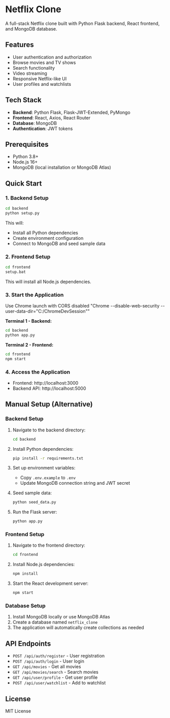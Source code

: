 # Netflix Clone

A full-stack Netflix clone built with Python Flask backend, React frontend, and MongoDB database.

## Features

- User authentication and authorization
- Browse movies and TV shows
- Search functionality
- Video streaming
- Responsive Netflix-like UI
- User profiles and watchlists

## Tech Stack

- **Backend**: Python Flask, Flask-JWT-Extended, PyMongo
- **Frontend**: React, Axios, React Router
- **Database**: MongoDB
- **Authentication**: JWT tokens

## Prerequisites

- Python 3.8+
- Node.js 16+
- MongoDB (local installation or MongoDB Atlas)

## Quick Start

### 1. Backend Setup

```bash
cd backend
python setup.py
```

This will:
- Install all Python dependencies
- Create environment configuration
- Connect to MongoDB and seed sample data

### 2. Frontend Setup

```bash
cd frontend
setup.bat
```

This will install all Node.js dependencies.

### 3. Start the Application
Use Chrome launch with CORS disabled
"Chrome --disable-web-security --user-data-dir="C:/ChromeDevSession""

**Terminal 1 - Backend:**
```bash
cd backend
python app.py
```

**Terminal 2 - Frontend:**
```bash
cd frontend
npm start
```

### 4. Access the Application

- Frontend: http://localhost:3000
- Backend API: http://localhost:5000

## Manual Setup (Alternative)

### Backend Setup

1. Navigate to the backend directory:
   ```bash
   cd backend
   ```

2. Install Python dependencies:
   ```bash
   pip install -r requirements.txt
   ```

3. Set up environment variables:
   - Copy `.env.example` to `.env`
   - Update MongoDB connection string and JWT secret

4. Seed sample data:
   ```bash
   python seed_data.py
   ```

5. Run the Flask server:
   ```bash
   python app.py
   ```

### Frontend Setup

1. Navigate to the frontend directory:
   ```bash
   cd frontend
   ```

2. Install Node.js dependencies:
   ```bash
   npm install
   ```

3. Start the React development server:
   ```bash
   npm start
   ```

### Database Setup

1. Install MongoDB locally or use MongoDB Atlas
2. Create a database named `netflix_clone`
3. The application will automatically create collections as needed

## API Endpoints

- `POST /api/auth/register` - User registration
- `POST /api/auth/login` - User login
- `GET /api/movies` - Get all movies
- `GET /api/movies/search` - Search movies
- `GET /api/user/profile` - Get user profile
- `POST /api/user/watchlist` - Add to watchlist

## License

MIT License
